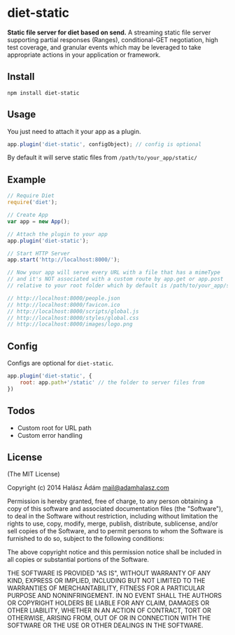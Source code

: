 # diet-static
**Static file server for diet based on send.** A streaming static file server supporting partial responses (Ranges), conditional-GET negotiation, high test coverage, and granular events which may be leveraged to take appropriate actions in your application or framework.


## **Install**
```
npm install diet-static
```

## **Usage**
You just need to attach it your app as a plugin. 
```js
app.plugin('diet-static', configObject); // config is optional
```
By default it will serve static files from `/path/to/your_app/static/`

## **Example**

```js
// Require Diet
require('diet');

// Create App
var app = new App();

// Attach the plugin to your app
app.plugin('diet-static');

// Start HTTP Server
app.start('http://localhost:8000/');

// Now your app will serve every URL with a file that has a mimeType
// and it's NOT associated with a custom route by app.get or app.post
// relative to your root folder which by default is /path/to/your_app/static/`

// http://localhost:8000/people.json
// http://localhost:8000/favicon.ico
// http://localhost:8000/scripts/global.js
// http://localhost:8000/styles/global.css
// http://localhost:8000/images/logo.png
```

## **Config**
Configs are optional for `diet-static`.
```js
app.plugin('diet-static', {
    root: app.path+'/static' // the folder to server files from
})
```

## **Todos**

- Custom root for URL path
- Custom error handling

## **License**

(The MIT License)

Copyright (c) 2014 Halász Ádám <mail@adamhalasz.com>

Permission is hereby granted, free of charge, to any person obtaining a copy of this software and associated documentation files (the "Software"), to deal in the Software without restriction, including without limitation the rights to use, copy, modify, merge, publish, distribute, sublicense, and/or sell copies of the Software, and to permit persons to whom the Software is furnished to do so, subject to the following conditions:

The above copyright notice and this permission notice shall be included in all copies or substantial portions of the Software.

THE SOFTWARE IS PROVIDED "AS IS", WITHOUT WARRANTY OF ANY KIND, EXPRESS OR IMPLIED, INCLUDING BUT NOT LIMITED TO THE WARRANTIES OF MERCHANTABILITY, FITNESS FOR A PARTICULAR PURPOSE AND NONINFRINGEMENT. IN NO EVENT SHALL THE AUTHORS OR COPYRIGHT HOLDERS BE LIABLE FOR ANY CLAIM, DAMAGES OR OTHER LIABILITY, WHETHER IN AN ACTION OF CONTRACT, TORT OR OTHERWISE, ARISING FROM, OUT OF OR IN CONNECTION WITH THE SOFTWARE OR THE USE OR OTHER DEALINGS IN THE SOFTWARE.